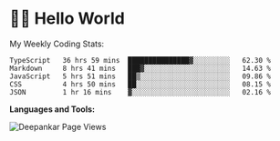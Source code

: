 # 👋🏽 Hello World 

<!--![Deepankar's github stats](https://github-readme-stats.vercel.app/api?username=Deep-Codes&count_private=true&show_icons=true&theme=radical)-->
My Weekly Coding Stats:

<!--START_SECTION:waka-->
```text
TypeScript   36 hrs 59 mins  ███████████████▓░░░░░░░░░   62.30 % 
Markdown     8 hrs 41 mins   ███▓░░░░░░░░░░░░░░░░░░░░░   14.63 % 
JavaScript   5 hrs 51 mins   ██▒░░░░░░░░░░░░░░░░░░░░░░   09.86 % 
CSS          4 hrs 50 mins   ██░░░░░░░░░░░░░░░░░░░░░░░   08.15 % 
JSON         1 hr 16 mins    ▓░░░░░░░░░░░░░░░░░░░░░░░░   02.16 % 
```
<!--END_SECTION:waka-->

**Languages and Tools:**



<p align="left"> <img src="https://komarev.com/ghpvc/?username=Deep-Codes&label=Views&color=blue&style=plastic" alt="Deepankar Page Views" /> </p>
